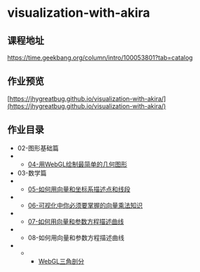 # visualization-with-akira

## 课程地址

https://time.geekbang.org/column/intro/100053801?tab=catalog

## 作业预览

[https://jhygreatbug.github.io/visualization-with-akira/](https://jhygreatbug.github.io/visualization-with-akira/)

## 作业目录

- 02-图形基础篇
- - [04-用WebGL绘制最简单的几何图形](02-04)
- 03-数学篇
- - [05-如何用向量和坐标系描述点和线段](03-05)
- - [06-可视化中你必须要掌握的向量乘法知识](03-06)
- - [07-如何用向量和参数方程描述曲线](03-07)
- - 08-如何用向量和参数方程描述曲线
- - - [WebGL三角剖分](03-08/draw-polygon-with-webgl)
